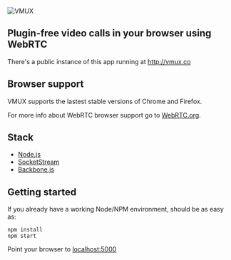 ![VMUX](http://i.imgur.com/ykMRrTV.png)

## Plugin-free video calls in your browser using WebRTC

There's a public instance of this app running at http://vmux.co

## Browser support

VMUX supports the lastest stable versions of Chrome and Firefox.

For more info about WebRTC browser support go to [WebRTC.org](http://webrtc.org/).

## Stack

  * [Node.js](http://nodejs.org/)
  * [SocketStream](https://github.com/socketstream/socketstream)
  * [Backbone.js](http://backbonejs.org/)

## Getting started

If you already have a working Node/NPM environment, should be as easy as:

    npm install
    npm start

Point your browser to [localhost:5000](http://localhost:5000/)
